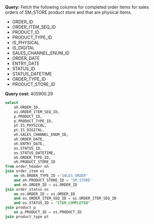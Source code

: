**Query:** Fetch the following columns for completed order items for sales orders of SM_STORE product store and that are physical items.
- ORDER_ID
- ORDER_ITEM_SEQ_ID
- PRODUCT_ID
- PRODUCT_TYPE_ID
- IS_PHYSICAL
- IS_DIGITAL
- SALES_CHANNEL_ENUM_ID
- ORDER_DATE
- ENTRY_DATE
- STATUS_ID
- STATUS_DATETIME
- ORDER_TYPE_ID
- PRODUCT_STORE_ID 

**Query cost**: 405900.29

```sql
select
	oh.ORDER_ID,
	oi.ORDER_ITEM_SEQ_ID,
	p.PRODUCT_ID,
	p.PRODUCT_TYPE_ID,
	pt.IS_PHYSICAL,
	pt.IS_DIGITAL,
	oh.SALES_CHANNEL_ENUM_ID,
	oh.ORDER_DATE,
	oh.ENTRY_DATE,
	os.STATUS_ID,
	os.STATUS_DATETIME,
	oh.ORDER_TYPE_ID,
	oh.PRODUCT_STORE_ID
from order_header oh
join order_item oi
	on oh.ORDER_TYPE_ID ='SALES_ORDER'
	and oh.PRODUCT_STORE_ID = 'SM_STORE'
	and oh.ORDER_ID = oi.ORDER_ID
join order_status os
	on os.ORDER_ID = oi.ORDER_ID
	and os.ORDER_ITEM_SEQ_ID = oi.ORDER_ITEM_SEQ_ID
	and os.STATUS_ID = "ITEM_COMPLETED"
join product p
	on p.PRODUCT_ID = oi.PRODUCT_ID
join product_type pt
```
